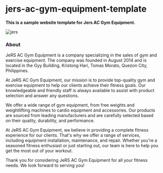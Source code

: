 # jers-ac-gym-equipment-template

<b>This is a sample website template for Jers AC Gym Equipment.</b>


![jers](https://user-images.githubusercontent.com/78248093/231336443-e74d8157-713b-45e4-b63d-cc4ae82321b9.jpg)

<h3>About</h3>
<p>JeRS AC Gym Equipment is a company specializing in the sales of gym and exercise equipment. The company was founded in August 2014 and is located in the Gyy Building, Kristong Hari, Tomas Morato, Quezon City, Philippines.

At JeRS AC Gym Equipment, our mission is to provide top-quality gym and exercise equipment to help our clients achieve their fitness goals. Our knowledgeable and friendly staff is always available to assist with product selection and answer any questions.

We offer a wide range of gym equipment, from free weights and weightlifting machines to cardio equipment and accessories. Our products are sourced from leading manufacturers and are carefully selected based on their quality, durability, and performance.

At JeRS AC Gym Equipment, we believe in providing a complete fitness experience for our clients. That's why we offer a range of services, including equipment installation, maintenance, and repair. Whether you're a seasoned fitness enthusiast or just starting out, our team is here to help you get the most out of your workout.

Thank you for considering JeRS AC Gym Equipment for all your fitness needs. We look forward to serving you!</p>
